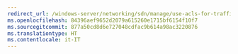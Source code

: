 ```yaml
---
redirect_url: /windows-server/networking/sdn/manage/use-acls-for-traffic-flow
ms.openlocfilehash: 84396aef9652d2079a615260e1715bf6154f10f7
ms.sourcegitcommit: 877a50cd8d6e727048cdfac9b614a98ac3220876
ms.translationtype: HT
ms.contentlocale: it-IT
---
```

